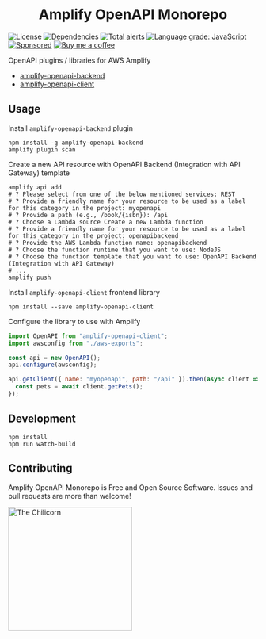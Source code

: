 <h1 align="center">Amplify OpenAPI Monorepo</h1>

[![License](http://img.shields.io/:license-mit-blue.svg)](https://github.com/anttiviljami/amplify-openapi/blob/master/LICENSE)
[![Dependencies](https://david-dm.org/anttiviljami/amplify-openapi.svg)](https://david-dm.org/anttiviljami/amplify-openapi)
[![Total alerts](https://img.shields.io/lgtm/alerts/g/anttiviljami/amplify-openapi.svg?logo=lgtm&logoWidth=18)](https://lgtm.com/projects/g/anttiviljami/amplify-openapi/alerts/)
[![Language grade: JavaScript](https://img.shields.io/lgtm/grade/javascript/g/anttiviljami/amplify-openapi.svg?logo=lgtm&logoWidth=18)](https://lgtm.com/projects/g/anttiviljami/amplify-openapi/context:javascript)
[![Sponsored](https://img.shields.io/badge/chilicorn-sponsored-brightgreen.svg?logo=data%3Aimage%2Fpng%3Bbase64%2CiVBORw0KGgoAAAANSUhEUgAAAA4AAAAPCAMAAADjyg5GAAABqlBMVEUAAAAzmTM3pEn%2FSTGhVSY4ZD43STdOXk5lSGAyhz41iz8xkz2HUCWFFhTFFRUzZDvbIB00Zzoyfj9zlHY0ZzmMfY0ydT0zjj92l3qjeR3dNSkoZp4ykEAzjT8ylUBlgj0yiT0ymECkwKjWqAyjuqcghpUykD%2BUQCKoQyAHb%2BgylkAyl0EynkEzmkA0mUA3mj86oUg7oUo8n0k%2FS%2Bw%2Fo0xBnE5BpU9Br0ZKo1ZLmFZOjEhesGljuzllqW50tH14aS14qm17mX9%2Bx4GAgUCEx02JySqOvpSXvI%2BYvp2orqmpzeGrQh%2Bsr6yssa2ttK6v0bKxMBy01bm4zLu5yry7yb29x77BzMPCxsLEzMXFxsXGx8fI3PLJ08vKysrKy8rL2s3MzczOH8LR0dHW19bX19fZ2dna2trc3Nzd3d3d3t3f39%2FgtZTg4ODi4uLj4%2BPlGxLl5eXm5ubnRzPn5%2Bfo6Ojp6enqfmzq6urr6%2Bvt7e3t7u3uDwvugwbu7u7v6Obv8fDz8%2FP09PT2igP29vb4%2BPj6y376%2Bu%2F7%2Bfv9%2Ff39%2Fv3%2BkAH%2FAwf%2FtwD%2F9wCyh1KfAAAAKXRSTlMABQ4VGykqLjVCTVNgdXuHj5Kaq62vt77ExNPX2%2Bju8vX6%2Bvr7%2FP7%2B%2FiiUMfUAAADTSURBVAjXBcFRTsIwHAfgX%2FtvOyjdYDUsRkFjTIwkPvjiOTyX9%2FAIJt7BF570BopEdHOOstHS%2BX0s439RGwnfuB5gSFOZAgDqjQOBivtGkCc7j%2B2e8XNzefWSu%2BsZUD1QfoTq0y6mZsUSvIkRoGYnHu6Yc63pDCjiSNE2kYLdCUAWVmK4zsxzO%2BQQFxNs5b479NHXopkbWX9U3PAwWAVSY%2FpZf1udQ7rfUpQ1CzurDPpwo16Ff2cMWjuFHX9qCV0Y0Ok4Jvh63IABUNnktl%2B6sgP%2BARIxSrT%2FMhLlAAAAAElFTkSuQmCC)](http://spiceprogram.org/oss-sponsorship)
[![Buy me a coffee](https://img.shields.io/badge/donate-buy%20me%20a%20coffee-orange)](https://buymeacoff.ee/anttiviljami)

OpenAPI plugins / libraries for AWS Amplify

- [amplify-openapi-backend](https://github.com/anttiviljami/amplify-openapi/tree/master/packages/amplify-openapi-backend)
- [amplify-openapi-client](https://github.com/anttiviljami/amplify-openapi/tree/master/packages/amplify-openapi-client)

## Usage

Install `amplify-openapi-backend` plugin

```
npm install -g amplify-openapi-backend
amplify plugin scan
```

Create a new API resource with OpenAPI Backend (Integration with API Gateway) template

```
amplify api add
# ? Please select from one of the below mentioned services: REST
# ? Provide a friendly name for your resource to be used as a label for this category in the project: myopenapi
# ? Provide a path (e.g., /book/{isbn}): /api
# ? Choose a Lambda source Create a new Lambda function
# ? Provide a friendly name for your resource to be used as a label for this category in the project: openapibackend
# ? Provide the AWS Lambda function name: openapibackend
# ? Choose the function runtime that you want to use: NodeJS
# ? Choose the function template that you want to use: OpenAPI Backend (Integration with API Gateway)
# ...
amplify push
```

Install `amplify-openapi-client` frontend library

```
npm install --save amplify-openapi-client
```

Configure the library to use with Amplify

```javascript
import OpenAPI from "amplify-openapi-client";
import awsconfig from "./aws-exports";

const api = new OpenAPI();
api.configure(awsconfig);

api.getClient({ name: "myopenapi", path: "/api" }).then(async client => {
  const pets = await client.getPets();
});
```

## Development

```
npm install
npm run watch-build
```

## Contributing

Amplify OpenAPI Monorepo is Free and Open Source Software. Issues and pull requests are more than welcome!

[<img alt="The Chilicorn" src="http://spiceprogram.org/assets/img/chilicorn_sticker.svg" width="250" height="250">](https://spiceprogram.org/oss-sponsorship)
